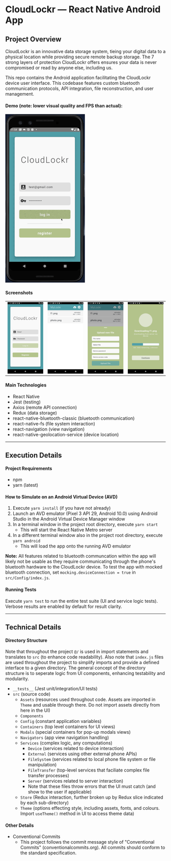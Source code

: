 # CloudLockr — React Native Android App

## Project Overview

CloudLockr is an innovative data storage system, tieing your digital data to a physical location while providing secure remote backup storage. The 7 strong layers of protection CloudLockr offers ensures your data is never compromised or read by anyone else, including us.

This repo contains the Android application facilitating the CloudLockr device user interface. This codebase features custom bluetooth communication protocols, API integration, file reconstruction, and user management.

#### Demo (note: lower visual quality and FPS than actual):

<img src="./.docs/demo.gif" width="250">

#### Screenshots

|                                 |                                 |                                 |                                 |
| :-----------------------------: | :-----------------------------: | :-----------------------------: | :-----------------------------: |
| ![Screenshot 1](./.docs/s1.png) | ![Screenshot 2](./.docs/s2.png) | ![Screenshot 3](./.docs/s3.png) | ![Screenshot 4](./.docs/s4.png) |

#### Main Technologies

- React Native
- Jest (testing)
- Axios (remote API connection)
- Redux (data storage)
- react-native-bluetooth-classic (bluetooth communication)
- react-native-fs (file system interaction)
- react-navigation (view navigation)
- react-native-geolocation-service (device location)

---

## Execution Details

#### Project Requirements

- npm
- yarn (latest)

#### How to Simulate on an Android Virtual Device (AVD)

1. Execute `yarn install` (if you have not already)
2. Launch an AVD emulator (Pixel 3 API 29, Android 10.0) using Android Studio in the Android Virtual Device Manager window
3. In a terminal window in the project root directory, execute `yarn start`
   - This will start the React Native Metro server
4. In a different terminal window also in the project root directory, execute `yarn android`
   - This will load the app onto the running AVD emulator

**Note:** All features related to bluetooth communcation within the app will likely not be usable as they require communicating through the phone's bluetooth hardware to the CloudLockr device. To test the app with mocked bluetooth connection, set `mocking.deviceConnection = true` in `src/Config/index.js`.

#### Running Tests

Execute `yarn test` to run the entire test suite (UI and service logic tests). Verbose results are enabled by default for result clarity.

---

## Technical Details

#### Directory Structure

Note that throughout the project `@/` is used in import statements and translates to `src` (to enhance code readability). Also note that `index.js` files are used throughout the project to simplify imports and provide a defined interface to a given directory. The general concept of the directory structure is to seperate logic from UI components, enhancing testability and modularity.

- `__tests__` (Jest unit/integration/UI tests)
- `src` (source code)
  - `Assets` (resources used throughout code. Assets are imported in `Theme` and usable through there. Do not import assets directly from here in the UI)
  - `Components`
  - `Config` (constant application variables)
  - `Containers` (top level containers for UI views)
  - `Modals` (special containers for pop-up modals views)
  - `Navigators` (app view navigation handling)
  - `Services` (complex logic, any computations)
    - `Device` (services related to device interaction)
    - `External` (services using other external phone APIs)
    - `FileSystem` (services related to local phone file system or file manipulation)
    - `FileTransfer` (top-level services that faciliate complex file transfer processes)
    - `Server` (services related to server interaction)
    - Note that these files throw errors that the UI must catch (and show to the user if applicable)
  - `Store` (Redux interaction, further broken up by Redux slice indicated by each sub-directory)
  - `Theme` (options effecting style, including assets, fonts, and colours. Import `useTheme()` method in UI to access theme data)

#### Other Details

- Conventional Commits
  - This project follows the commit message style of "Conventional Commits" (conventionalcommits.org). All commits should conform to the standard specification.
